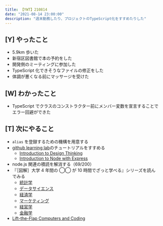 ```yaml
---
title: 【YWT】210814
date: "2021-08-14 23:00:00"
description: "週末勤務したり、プロジェクトのTypeScript化をすすめたりした"
---
```


## [Y] やったこと

- 5.9km 歩いた
- 新宿区図書館で本の予約をした
- 開発側のミーティングに参加した
- TypeScript 化できそうなファイルの修正をした
- 体調が悪くなる前にマッサージを受けた

## [W] わかったこと

- TypeScript でクラスのコンストラクター前にメンバー変数を宣言することでエラー回避ができた

## [T] 次にやること

- `alias` を登録するための機構を用意する
- [github learning lab](https://lab.github.com/githubtraining)のチュートリアルをすすめる
  - [Introduction to Design Thinking](https://lab.github.com/githubtraining/introduction-to-design-thinking)
  - [Introduction to Node with Express](https://lab.github.com/everydeveloper/introduction-to-node-with-express)
- node.js 関連の積読を解消する（69/200）
- 『［図解］大学 4 年間の ◯◯ が 10 時間でざっと学べる』シリーズを読んでみる
  - [統計学](https://www.amazon.co.jp/dp/B07PXB4NN9)
  - [データサイエンス](https://www.amazon.co.jp/dp/B07XNW3TQM)
  - [経済学](https://www.amazon.co.jp/dp/B01KNLFHH6)
  - [マーケティング](https://www.amazon.co.jp/dp/B07BNC2SV3)
  - [経営学](https://www.amazon.co.jp/dp/B071SKDF3L)
  - [金融学](https://www.amazon.co.jp/dp/B07BB6Z7FW)
- [Lift-the-Flap Computers and Coding](https://www.amazon.co.jp/dp/1409591514)

<!-- https://twitter.com/camomile_cafe/status/1426547998301982724?s=20 -->
